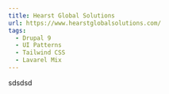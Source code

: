 ```yaml
---
title: Hearst Global Solutions
url: https://www.hearstglobalsolutions.com/
tags:
  - Drupal 9
  - UI Patterns
  - Tailwind CSS
  - Lavarel Mix
---
```

sdsdsd